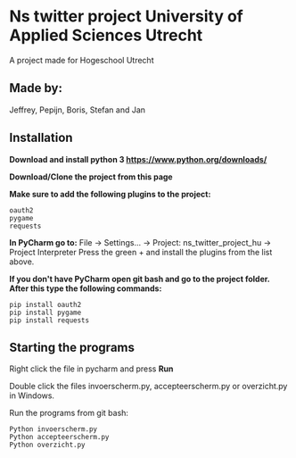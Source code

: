 # Ns twitter project University of Applied Sciences Utrecht
A project made for Hogeschool Utrecht
## Made by:
Jeffrey, Pepijn, Boris, Stefan and Jan

## Installation
**Download and install python 3 https://www.python.org/downloads/**

**Download/Clone the project from this page**

**Make sure to add the following plugins to the project:** 
```
oauth2
pygame
requests
```

**In PyCharm go to:**
File -> Settings... -> Project: ns_twitter_project_hu -> Project Interpreter
Press the green + and install the plugins from the list above.

**If you don't have PyCharm open git bash and go to the project folder. After this type the following commands:**
```
pip install oauth2
pip install pygame
pip install requests
```

## Starting the programs
Right click the file in pycharm and press **Run**

Double click the files invoerscherm.py, accepteerscherm.py or overzicht.py in Windows.

Run the programs from git bash:
```
Python invoerscherm.py
Python accepteerscherm.py
Python overzicht.py
```